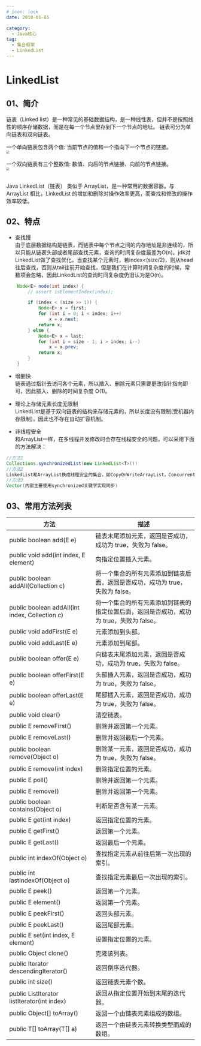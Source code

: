 ```yaml
---
# icon: lock
date: 2018-01-05

category:
  - Java核心
tag:
  - 集合框架
  - LinkedList
---
```


# LinkedList
## 01、简介
链表（Linked list）是一种常见的基础数据结构，是一种线性表，但并不是按照线性的顺序存储数据，而是在每一个节点里存到下一个节点的地址。
链表可分为单向链表和双向链表。  

一个单向链表包含两个值: 当前节点的值和一个指向下一个节点的链接。  
 <img src="http://cdn.gydblog.com/images/java/collections/linkedlist-1.png"  style="zoom: 50%;margin:0 auto;display:block"/><br/>
一个双向链表有三个整数值: 数值、向后的节点链接、向前的节点链接。  
 <img src="http://cdn.gydblog.com/images/java/collections/linkedlist-2.png"  style="zoom: 50%;margin:0 auto;display:block"/><br/>

Java LinkedList（链表） 类似于 ArrayList，是一种常用的数据容器。与 ArrayList 相比，LinkedList 的增加和删除对操作效率更高，而查找和修改的操作效率较低。 

## 02、特点

- 查找慢  
由于底层数据结构是链表，而链表中每个节点之间的内存地址是非连续的，所以只能从链表头部或者尾部查找元素，查询的时间复杂度最差为O(n)。jdk对LinkedList做了查找优化，当查找某个元素时，若index<(size/2)，则从head往后查找，否则从tail往前开始查找，但是我们在计算时间复杂度的时候，常数项会忽略，因此LinkedList的查询时间复杂度仍旧认为是O(n)。  
```java
    Node<E> node(int index) {
        // assert isElementIndex(index);

        if (index < (size >> 1)) {
            Node<E> x = first;
            for (int i = 0; i < index; i++)
                x = x.next;
            return x;
        } else {
            Node<E> x = last;
            for (int i = size - 1; i > index; i--)
                x = x.prev;
            return x;
        }
    }
```

- 增删快  
链表通过指针去访问各个元素，所以插入、删除元素只需要更改指针指向即可，因此插入、删除的时间复杂度 O(1)。

- 理论上存储元素长度无限制  
LinkedList是基于双向链表的结构来存储元素的，所以长度没有限制(受机器内存限制)，因此也不存在自动扩容机制。 

- 非线程安全  
和ArrayList一样，在多线程并发修改时会存在线程安全的问题，可以采用下面的方法解决：
```java
//方法1
Collections.synchronizedList(new LinkedList<T>())    
//方法2
LinkedList和ArrayList换成线程安全的集合，如CopyOnWriteArrayList，ConcurrentLinkedQueue  
//方法3
Vector(内部主要使用synchronized关键字实现同步)
```
 
## 03、常用方法列表

|方法	|描述
| ----------- | ----------- |
|public boolean add(E e)	|链表末尾添加元素，返回是否成功，成功为 true，失败为 false。
|public void add(int index, E element)	|向指定位置插入元素。
|public boolean addAll(Collection c)	|将一个集合的所有元素添加到链表后面，返回是否成功，成功为 true，失败为 false。
|public boolean addAll(int index, Collection c)	|将一个集合的所有元素添加到链表的指定位置后面，返回是否成功，成功为 true，失败为 false。
|public void addFirst(E e)	|元素添加到头部。
|public void addLast(E e)	|元素添加到尾部。
|public boolean offer(E e)	|向链表末尾添加元素，返回是否成功，成功为 true，失败为 false。
|public boolean offerFirst(E e)	|头部插入元素，返回是否成功，成功为 true，失败为 false。
|public boolean offerLast(E e)	|尾部插入元素，返回是否成功，成功为 true，失败为 false。
|public void clear()	|清空链表。
|public E removeFirst()	|删除并返回第一个元素。
|public E removeLast()	|删除并返回最后一个元素。
|public boolean remove(Object o)	|删除某一元素，返回是否成功，成功为 true，失败为 false。
|public E remove(int index)	|删除指定位置的元素。
|public E poll()	|删除并返回第一个元素。
|public E remove()	|删除并返回第一个元素。
|public boolean contains(Object o)	|判断是否含有某一元素。
|public E get(int index)	|返回指定位置的元素。
|public E getFirst()	|返回第一个元素。
|public E getLast()	|返回最后一个元素。
|public int indexOf(Object o)	|查找指定元素从前往后第一次出现的索引。
|public int lastIndexOf(Object o)	|查找指定元素最后一次出现的索引。
|public E peek()	|返回第一个元素。
|public E element()	|返回第一个元素。
|public E peekFirst()	|返回头部元素。
|public E peekLast()	|返回尾部元素。
|public E set(int index, E element)	|设置指定位置的元素。
|public Object clone()	|克隆该列表。
|public Iterator descendingIterator()	|返回倒序迭代器。
|public int size()	|返回链表元素个数。
|public ListIterator listIterator(int index)	|返回从指定位置开始到末尾的迭代器。
|public Object[] toArray()	|返回一个由链表元素组成的数组。
|public T[] toArray(T[] a)	|返回一个由链表元素转换类型而成的数组。

